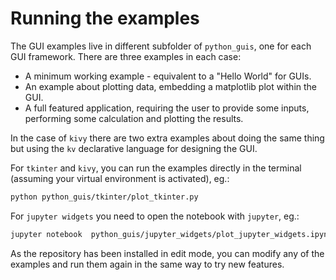 # Running the examples

The GUI examples live in different subfolder of `python_guis`, one for each GUI framework. There are three examples in each case:

- A minimum working example - equivalent to a "Hello World" for GUIs.
- An example about plotting data, embedding a matplotlib plot within the GUI.
- A full featured application, requiring the user to provide some inputs, performing some calculation and plotting the results. 

In the case of `kivy` there are two extra examples about doing the same thing but using the `kv` declarative language for designing the GUI. 

For `tkinter` and `kivy`, you can run the examples directly in the terminal (assuming your virtual environment is activated), eg.:

```bash
python python_guis/tkinter/plot_tkinter.py
```

For `jupyter widgets` you need to open the notebook with `jupyter`, eg.:

```bash
jupyter notebook  python_guis/jupyter_widgets/plot_jupyter_widgets.ipynb  
```

As the repository has been installed in edit mode, you can modify any of the examples and run them again in the same way to try new features.